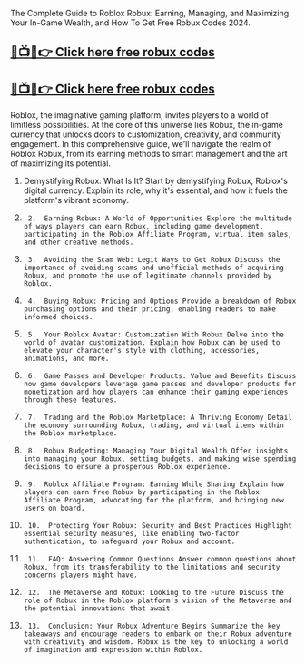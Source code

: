 The Complete Guide to Roblox Robux: Earning, Managing, and Maximizing Your In-Game Wealth, and How To Get Free Robux Codes 2024.

**[🔴📺📱👉 Click here free robux codes](https://t.co/8aqIb89W3S)**
-------------------------------------------------------------------

**[🔴📺📱👉 Click here free robux codes](https://t.co/8aqIb89W3S)**
-------------------------------------------------------------------

Roblox, the imaginative gaming platform, invites players to a world of limitless possibilities. At the core of this universe lies Robux, the in-game currency that unlocks doors to customization, creativity, and community engagement. In this comprehensive guide, we'll navigate the realm of Roblox Robux, from its earning methods to smart management and the art of maximizing its potential.

1.  Demystifying Robux: What Is It? Start by demystifying Robux, Roblox's digital currency. Explain its role, why it's essential, and how it fuels the platform's vibrant economy.

2.      2.  Earning Robux: A World of Opportunities Explore the multitude of ways players can earn Robux, including game development, participating in the Roblox Affiliate Program, virtual item sales, and other creative methods.

3.      3.  Avoiding the Scam Web: Legit Ways to Get Robux Discuss the importance of avoiding scams and unofficial methods of acquiring Robux, and promote the use of legitimate channels provided by Roblox.

4.      4.  Buying Robux: Pricing and Options Provide a breakdown of Robux purchasing options and their pricing, enabling readers to make informed choices.

5.      5.  Your Roblox Avatar: Customization With Robux Delve into the world of avatar customization. Explain how Robux can be used to elevate your character's style with clothing, accessories, animations, and more.

6.      6.  Game Passes and Developer Products: Value and Benefits Discuss how game developers leverage game passes and developer products for monetization and how players can enhance their gaming experiences through these features.

7.      7.  Trading and the Roblox Marketplace: A Thriving Economy Detail the economy surrounding Robux, trading, and virtual items within the Roblox marketplace.

8.      8.  Robux Budgeting: Managing Your Digital Wealth Offer insights into managing your Robux, setting budgets, and making wise spending decisions to ensure a prosperous Roblox experience.

9.      9.  Roblox Affiliate Program: Earning While Sharing Explain how players can earn free Robux by participating in the Roblox Affiliate Program, advocating for the platform, and bringing new users on board.

10.      10.  Protecting Your Robux: Security and Best Practices Highlight essential security measures, like enabling two-factor authentication, to safeguard your Robux and account.

11.      11.  FAQ: Answering Common Questions Answer common questions about Robux, from its transferability to the limitations and security concerns players might have.

12.      12.  The Metaverse and Robux: Looking to the Future Discuss the role of Robux in the Roblox platform's vision of the Metaverse and the potential innovations that await.

13.      13.  Conclusion: Your Robux Adventure Begins Summarize the key takeaways and encourage readers to embark on their Robux adventure with creativity and wisdom. Robux is the key to unlocking a world of imagination and expression within Roblox.
